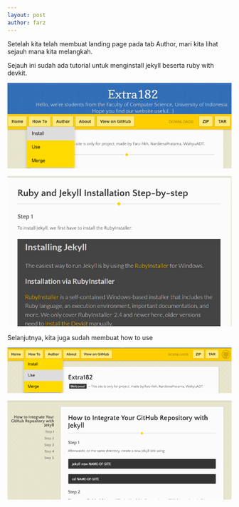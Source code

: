 ```yaml
---
layout: post
author: farz
---
```


Setelah kita telah membuat landing page pada tab Author, mari kita lihat sejauh mana kita melangkah.

Sejauh ini sudah ada tutorial untuk menginstall jekyll beserta ruby with devkit.

![images](https://raw.githubusercontent.com/farz-hkh/extra182/master/assets/images/ins.png)

![images](https://raw.githubusercontent.com/farz-hkh/extra182/master/assets/images/rub.png)

Selanjutnya, kita juga sudah membuat how to use

![images](https://raw.githubusercontent.com/farz-hkh/extra182/master/assets/images/user.png)

![images](https://raw.githubusercontent.com/farz-hkh/extra182/master/assets/images/use.png)
